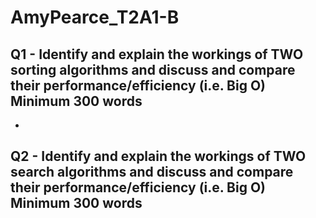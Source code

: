 # AmyPearce_T2A1-B

## Q1 -	Identify and explain the workings of TWO sorting algorithms and discuss and compare their performance/efficiency (i.e. Big O)	Minimum 300 words

- 

## Q2 -	Identify and explain the workings of TWO search algorithms and discuss and compare their performance/efficiency (i.e. Big O)	Minimum 300 words